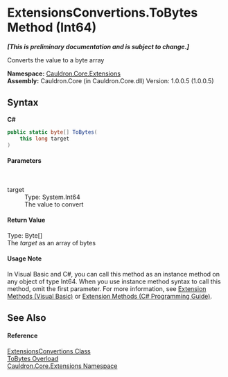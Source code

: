 # ExtensionsConvertions.ToBytes Method (Int64)
 _**\[This is preliminary documentation and is subject to change.\]**_

Converts the value to a byte array

**Namespace:**&nbsp;<a href="N_Cauldron_Core_Extensions">Cauldron.Core.Extensions</a><br />**Assembly:**&nbsp;Cauldron.Core (in Cauldron.Core.dll) Version: 1.0.0.5 (1.0.0.5)

## Syntax

**C#**<br />
``` C#
public static byte[] ToBytes(
	this long target
)
```


#### Parameters
&nbsp;<dl><dt>target</dt><dd>Type: System.Int64<br />The value to convert</dd></dl>

#### Return Value
Type: Byte[]<br />The *target* as an array of bytes

#### Usage Note
In Visual Basic and C#, you can call this method as an instance method on any object of type Int64. When you use instance method syntax to call this method, omit the first parameter. For more information, see <a href="http://msdn.microsoft.com/en-us/library/bb384936.aspx">Extension Methods (Visual Basic)</a> or <a href="http://msdn.microsoft.com/en-us/library/bb383977.aspx">Extension Methods (C# Programming Guide)</a>.

## See Also


#### Reference
<a href="T_Cauldron_Core_Extensions_ExtensionsConvertions">ExtensionsConvertions Class</a><br /><a href="Overload_Cauldron_Core_Extensions_ExtensionsConvertions_ToBytes">ToBytes Overload</a><br /><a href="N_Cauldron_Core_Extensions">Cauldron.Core.Extensions Namespace</a><br />